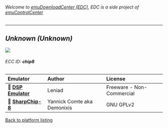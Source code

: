 ###### Welcome to [emuDownloadCenter (EDC)](https://github.com/PhoenixInteractiveNL/emuDownloadCenter/wiki/), EDC is a side project of [emuControlCenter](https://github.com/PhoenixInteractiveNL/emuControlCenter/wiki/)
***
## _Unknown (Unknown)_
![](https://raw.githubusercontent.com/wiki/PhoenixInteractiveNL/emuDownloadCenter/images_platform/ecc_chip8_teaser.png)
###### ECC ID: **chip8**

| Emulator   | Author      | License     |
|:-----------|:------------|:------------|
| :file_folder: [**DSP Emulator**](https://github.com/PhoenixInteractiveNL/emuDownloadCenter/wiki/Emulator-dsp#menu) | Leniad | Freeware - Non-Commercial |
| :file_folder: [**SharpChip-8**](https://github.com/PhoenixInteractiveNL/emuDownloadCenter/wiki/Emulator-sharpchip8#menu) | Yannick Comte aka Demonixis | GNU GPLv2 |

[Back to platform listing](https://github.com/PhoenixInteractiveNL/emuDownloadCenter/wiki/EDC-Platform-List)
